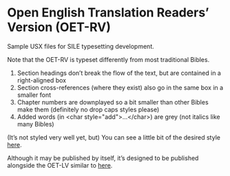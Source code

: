 # Open English Translation Readers’ Version (OET-RV)

Sample USX files for SILE typesetting development.

Note that the OET-RV is typeset differently from most traditional Bibles.

1. Section headings don’t break the flow of the text, but are contained in a right-aligned box
2. Section cross-references (where they exist) also go in the same box in a smaller font
3. Chapter numbers are downplayed so a bit smaller than other Bibles make them (definitely no drop caps styles please)
4. Added words (in &lt;char style="add"&gt;...&lt;/char&gt;) are grey (not italics like many Bibles)

(It’s not styled very well yet, but)
You can see a little bit of the desired style
[here](https://freely-given.org/OBD/versions/OET-RV/byChapter/MRK_C4.html).

Although it may be published by itself,
it’s designed to be published alongside the OET-LV similar to
[here](https://freely-given.org/OBD/versions/OET/byChapter/MRK_C4.html).
